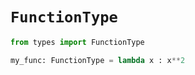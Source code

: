 # `FunctionType`

```python
from types import FunctionType

my_func: FunctionType = lambda x : x**2

```
